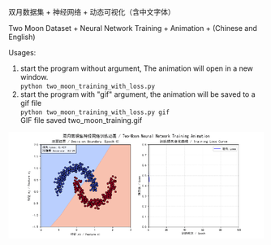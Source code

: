 双月数据集 + 神经网络 + 动态可视化（含中文字体）

Two Moon Dataset + Neural Network Training + Animation + (Chinese and English)


Usages:
1. start the program without argument, The animation will open in a new window.        
`python two_moon_training_with_loss.py`
2. start the program with "gif" argument, the animation will be saved to a gif file  
`python two_moon_training_with_loss.py gif`  
GIF file saved two_moon_training.gif  

![two moon training](two_moon_training.gif)